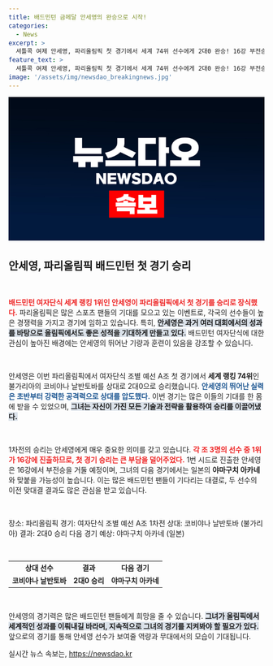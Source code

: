 ```yaml
---
title: 배드민턴 금메달 안세영의 완승으로 시작!
categories:
  - News
excerpt: >
  셔틀콕 여제 안세영, 파리올림픽 첫 경기에서 세계 74위 선수에게 2대0 완승! 16강 부전승 예약, 강력한 금메달 후보로 떠오르는 그녀의 다음 상대는 과연?
feature_text: >
  셔틀콕 여제 안세영, 파리올림픽 첫 경기에서 세계 74위 선수에게 2대0 완승! 16강 부전승 예약, 강력한 금메달 후보로 떠오르는 그녀의 다음 상대는 과연?
image: '/assets/img/newsdao_breakingnews.jpg'
---
```


<p><img src="/assets/img/newsdao_breakingnews.jpg" alt="koreaapp 속보" /></p>

<h2 data-ke-size="size26">안세영, 파리올림픽 배드민턴 첫 경기 승리</h2>

<p data-ke-size="size16">&nbsp;</p>

<p><b><span style="color: #ee2323;">배드민턴 여자단식 세계 랭킹 1위인 안세영이 파리올림픽에서 첫 경기를 승리로 장식했다.</span></b> 파리올림픽은 많은 스포츠 팬들의 기대를 모으고 있는 이벤트로, 각국의 선수들이 높은 경쟁력을 가지고 경기에 임하고 있습니다. 특히, <b><span style="background-color: #21538527;">안세영은 과거 여러 대회에서의 성과를 바탕으로 올림픽에서도 좋은 성적을 기대하게 만들고 있다.</span></b> 배드민턴 여자단식에 대한 관심이 높아진 배경에는 안세영의 뛰어난 기량과 훈련이 있음을 강조할 수 있습니다. </p>

<p data-ke-size="size16">&nbsp;</p>

<p>안세영은 이번 파리올림픽에서 여자단식 조별 예선 A조 첫 경기에서 <strong>세계 랭킹 74위</strong>인 불가리아의 코비야나 날반토바를 상대로 2대0으로 승리했습니다. <b><span style="color: #1a5490;">안세영의 뛰어난 실력은 초반부터 강력한 공격력으로 상대를 압도했다.</span></b> 이번 경기는 많은 이들의 기대를 한 몸에 받을 수 있었으며, <b><span style="background-color: #21538527;">그녀는 자신이 가진 모든 기술과 전략을 활용하여 승리를 이끌어냈다.</span></b> </p>

<p data-ke-size="size16">&nbsp;</p>

<p>1차전의 승리는 안세영에게 매우 중요한 의미를 갖고 있습니다. <b><span style="color: #ee2323;">각 조 3명의 선수 중 1위가 16강에 진출하므로, 첫 경기 승리는 큰 부담을 덜어주었다.</span></b> 1번 시드로 진출한 안세영은 16강에서 부전승을 거둘 예정이며, 그녀의 다음 경기에서는 일본의 <strong>야마구치 아카네</strong>와 맞붙을 가능성이 높습니다. 이는 많은 배드민턴 팬들이 기다리는 대결로, 두 선수의 이전 맞대결 결과도 많은 관심을 받고 있습니다.</p>

<p data-ke-size="size16">&nbsp;</p>

<p>장소: 파리올림픽
경기: 여자단식 조별 예선 A조 1차전
상대: 코비야나 날반토바 (불가리아)
결과: 2대0 승리
다음 경기 예상: 야마구치 아카네 (일본)</p>

<p data-ke-size="size16">&nbsp;</p>

<div>
  <table>
    <tr>
      <td style="text-align: center; height: 17px;"><b>상대 선수</b></td>
      <td style="text-align: center; height: 17px;"><b>결과</b></td>
      <td style="text-align: center; height: 17px;"><b>다음 경기</b></td>
    </tr>
    <tr>
      <td style="text-align: center; height: 17px;"><b>코비야나 날반토바</b></td>
      <td style="text-align: center; height: 17px;"><b>2대0 승리</b></td>
      <td style="text-align: center; height: 17px;"><b>야마구치 아카네</b></td>
    </tr>
  </table>
</div>

<p data-ke-size="size16">&nbsp;</p>

<p>안세영의 경기력은 많은 배드민턴 팬들에게 희망을 줄 수 있습니다. <b><span style="background-color: #21538527;">그녀가 올림픽에서 세계적인 성과를 이뤄내길 바라며, 지속적으로 그녀의 경기를 지켜봐야 할 필요가 있다.</span></b> 앞으로의 경기를 통해 안세영 선수가 보여줄 역량과 무대에서의 모습이 기대됩니다.</p>
실시간 뉴스 속보는, <a href="https://newsdao.kr" rel="dofollow">https://newsdao.kr</a>


